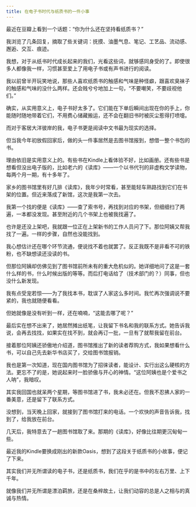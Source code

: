 ```yaml
---
title: 在电子书时代与纸质书的一件小事
---
```


最近在豆瓣上看到一个话题：“你为什么还在坚持看纸质书？”

我浏览了几条回复，摘取了些关键词：抚摸、油墨气息、笔记、工艺品、流动感、邂逅、交互、痕迹。

我想，对于从纸书时代成长起来的我们，光看这些词，就够感同身受的了。即使很多人都像我一样，习惯甚至爱上了用电子书或有声书进行的阅读。

我以前曾半开玩笑地说，那些人喜欢纸质书的触感和气味是种怪癖，跟喜欢臭袜子的触感和气味的没什么两样。还会贱兮兮地加上一句，“不要嘲笑，不要歧视他们。”

确实，从实用意义上，电子书好太多了。它们能在下单后瞬间出现在你的手上，你能随时随地带着它们，不用费心储藏搬运，还不会在翻旧书时被灰尘惹得打喷嚏。

而对于客居大洋彼岸的我，电子书更是阅读中文书最为现实的选择。



但当我今年初放假回家后，做的头一件事居然是去图书馆报到，想借一整个书包的书。

理由依旧是实用意义上的。有些书在Kindle上看体验不好，比如画册。还有些书是想看但没出电子版的，比如老六的《读库》——一个以书代刊的非虚构文学读物，每两个月一期，有十多年了。

家乡的图书馆里有好几排《读库》，我年少时常看，甚至能轻车熟路找到它们在书架的位置。但近来落成了新馆，这次是我第一次去。

我第一个找的便是《读库》——查了索书号，再找到对应的书架，但细细扫了两遍，一本都没发现。甚至附近的几个书架上也被我找遍了。

也许是还没上架吧，我就跟一位正在上架新书的工作人员问了下。那位阿姨又帮我找了一遍。一样的步骤，自然也没能找到。

我心想估计还在哪个环节流通，便说找不着也就罢了。反正我既不是非看不可的铁粉，也不缺想读还没读的书。



但那位阿姨却仿佛见到了图书馆前所未有的重大危机似的。她详细地问了这是一套什么样的书，什么时候出版的等等。而后打电话给了（技术部门的？）同事，但也没什么新发现。

我有点受宠若惊——为了我找本书，耽误了人家这么多时间。我忙再次强调说不要紧的，我也就随便看看。

但她就像是没有听到一样，还在喃喃，“这能去哪了呢？”

最后实在想不出来了，她居然摊出纸笔，让我留下书名和我的联系方式。她告诉我说，会再去找找，如果实在找不到，就会再订一批，一旦有了就帮我留在前台。

接着那位阿姨还骄傲地介绍道，图书馆推出了新的读者荐购方式，我如果想看什么书，可以自己先去新华书店买了，交给图书馆报销。

我也是第一次知道，现在国内图书馆为了招徕读者，能设计、实行出这么硬核的方法。更忘不了的是，她说起来时一脸骄傲与开心的神情。“这位阿姨也是个爱书之人呐”，我暗叹。



其实我回国也就呆两个星期，等图书馆进了书，我未必还在。但我不忍拂人家的一番美意，还是留下了联系方式。

没想到，当天晚上回家，就接到了图书馆打来的电话。一个欢快的声音告诉我，找到了，给我放在前台。

几天后，我特意去了一趟图书馆取了来。那期的《读库》，好像比往期更沉甸甸一些。

最近我的Kindle要换成刚出的新款Oasis，想到了这段关于纸质书的小故事，便记了下来。

其实我们并无所谓读的电子书，还是纸质书，我们在乎的是书中的左右万里、上下千年。

就像我们并无所谓是漂泊羁旅，还是在桑梓故土，让我们动容的总是人之相与的真诚与热情。
